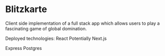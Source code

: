 # Blitzkarte
Client side implementation of a full stack app which allows users to play a fascinating game of global domination.

Deployed technologies:
React
Potentially Next.js

Express
Postgres